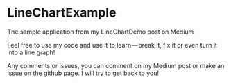 # LineChartExample
The sample application from my LineChartDemo post on Medium

Feel free to use my code and use it to learn — break it, fix it or even turn it into a line graph! 

Any comments or issues, you can comment on my Medium post or make an issue on the github page. I will try to get back to you!
